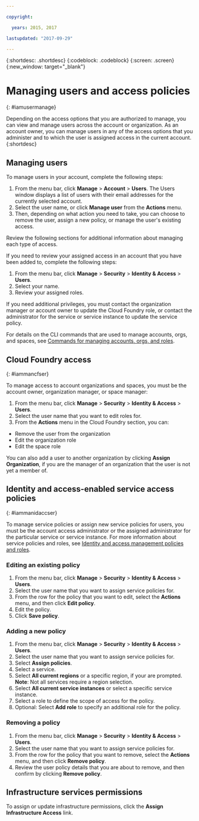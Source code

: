 ```yaml
---

copyright:

  years: 2015, 2017

lastupdated: "2017-09-29"

---
```


{:shortdesc: .shortdesc}
{:codeblock: .codeblock}
{:screen: .screen}
{:new_window: target="_blank"}

# Managing users and access policies
{: #iamusermanage}

Depending on the access options that you are authorized to manage, you can view and manage users across the account or organization. As an account owner, you can manage users in any of the access options that you administer and to which the user is assigned access in the current account.
{:shortdesc}

## Managing users

To manage users in your account, complete the following steps:

1. From the menu bar, click **Manage** &gt; **Account** &gt; **Users**. The Users window displays a list of users with their email addresses for the currently selected account.
2. Select the user name, or click **Manage user** from the **Actions** menu.
3. Then, depending on what action you need to take, you can choose to remove the user, assign a new policy, or manage the user's existing access.

Review the following sections for additional information about managing each type of access.

If you need to review your assigned access in an account that you have been added to, complete the following steps:

1. From the menu bar, click **Manage** &gt; **Security** &gt; **Identity & Access** &gt; **Users**.
2. Select your name.
3. Review your assigned roles.

If you need additional privileges, you must contact the organization manager or account owner to update the Cloud Foundry role, or contact the administrator for the service or service instance to update the service policy.

For details on the CLI commands that are used to manage accounts, orgs, and spaces, see [Commands for managing accounts, orgs, and roles](/docs/cli/reference/bluemix_cli/bx_cli.html#bx_commands_acctorg).

## Cloud Foundry access
{: #iammancfser}

To manage access to account organizations and spaces, you must be the account owner, organization manager, or space manager:

1. From the menu bar, click **Manage** &gt; **Security** &gt; **Identity & Access** &gt; **Users**.
2. Select the user name that you want to edit roles for.
3. From the **Actions** menu in the Cloud Foundry section, you can:

  * Remove the user from the organization
  * Edit the organization role
  * Edit the space role

You can also add a user to another organization by clicking **Assign Organization**, if you are the manager of an organization that the user is not yet a member of.


## Identity and access-enabled service access policies
{: #iammanidaccser}

To manage service policies or assign new service policies for users, you must be the account access administrator or the assigned administrator for the particular service or service instance. For more information about service policies and roles, see [Identity and access management policies and roles](/docs/iam/users_roles.html#iamusermanpol).

### Editing an existing policy

1. From the menu bar, click **Manage** &gt; **Security** &gt; **Identity & Access** &gt; **Users**.
2. Select the user name that you want to assign service policies for.
3. From the row for the policy that you want to edit, select the **Actions** menu, and then click **Edit policy**.
4. Edit the policy.
5. Click **Save policy**.

### Adding a new policy

1. From the menu bar, click **Manage** &gt; **Security** &gt; **Identity & Access** &gt; **Users**.
2. Select the user name that you want to assign service policies for.
3. Select **Assign policies**.
4. Select a service.
5. Select **All current regions** or a specific region, if your are prompted. 
**Note**: Not all services require a region selection.
6. Select **All current service instances** or select a specific service instance.
7. Select a role to define the scope of access for the policy.
8. Optional: Select **Add role** to specify an additional role for the policy.

### Removing a policy

1. From the menu bar, click **Manage** &gt; **Security** &gt; **Identity & Access** &gt; **Users**.
2. Select the user name that you want to assign service policies for.
3. From the row for the policy that you want to remove, select the **Actions** menu, and then click **Remove policy**.
4. Review the user policy details that you are about to remove, and then confirm by clicking **Remove policy**.
  

## Infrastructure services permissions

To assign or update infrastructure permissions, click the **Assign Infrastructure Access** link.

